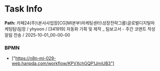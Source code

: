 # Task Info

**Path:** 카페24(주)\본사사업장\[CG]MI본부\마케팅센터\성장전략그룹\글로벌디지털마케팅팀\팀장 / yhyoon / [341919] 자동화 기획 및 제작 _ 팀보고서 - 주간 코멘트 작성 알림 전송 / 2025-10-01_00-00-00

### BPMN
- ["https://n8n-mi-029-web.hanpda.com/workflow/KPVXchGQP1JmiUB3"]

